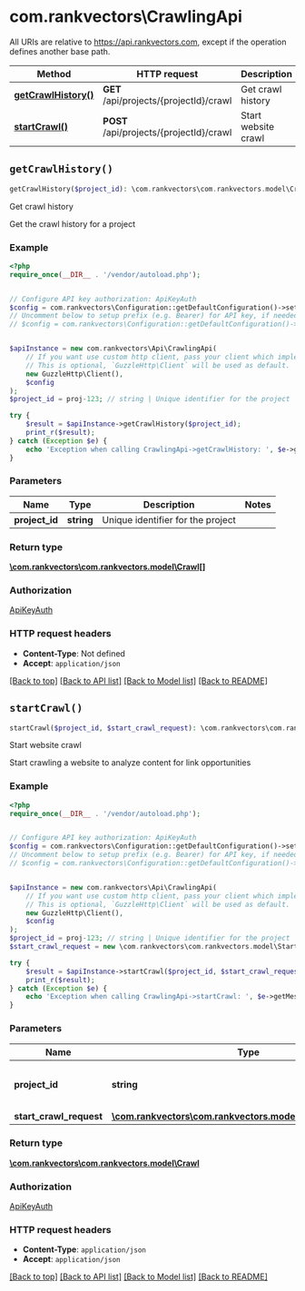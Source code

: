 # com.rankvectors\CrawlingApi

All URIs are relative to https://api.rankvectors.com, except if the operation defines another base path.

| Method | HTTP request | Description |
| ------------- | ------------- | ------------- |
| [**getCrawlHistory()**](CrawlingApi.md#getCrawlHistory) | **GET** /api/projects/{projectId}/crawl | Get crawl history |
| [**startCrawl()**](CrawlingApi.md#startCrawl) | **POST** /api/projects/{projectId}/crawl | Start website crawl |


## `getCrawlHistory()`

```php
getCrawlHistory($project_id): \com.rankvectors\com.rankvectors.model\Crawl[]
```

Get crawl history

Get the crawl history for a project

### Example

```php
<?php
require_once(__DIR__ . '/vendor/autoload.php');


// Configure API key authorization: ApiKeyAuth
$config = com.rankvectors\Configuration::getDefaultConfiguration()->setApiKey('Authorization', 'YOUR_API_KEY');
// Uncomment below to setup prefix (e.g. Bearer) for API key, if needed
// $config = com.rankvectors\Configuration::getDefaultConfiguration()->setApiKeyPrefix('Authorization', 'Bearer');


$apiInstance = new com.rankvectors\Api\CrawlingApi(
    // If you want use custom http client, pass your client which implements `GuzzleHttp\ClientInterface`.
    // This is optional, `GuzzleHttp\Client` will be used as default.
    new GuzzleHttp\Client(),
    $config
);
$project_id = proj-123; // string | Unique identifier for the project

try {
    $result = $apiInstance->getCrawlHistory($project_id);
    print_r($result);
} catch (Exception $e) {
    echo 'Exception when calling CrawlingApi->getCrawlHistory: ', $e->getMessage(), PHP_EOL;
}
```

### Parameters

| Name | Type | Description  | Notes |
| ------------- | ------------- | ------------- | ------------- |
| **project_id** | **string**| Unique identifier for the project | |

### Return type

[**\com.rankvectors\com.rankvectors.model\Crawl[]**](../Model/Crawl.md)

### Authorization

[ApiKeyAuth](../../README.md#ApiKeyAuth)

### HTTP request headers

- **Content-Type**: Not defined
- **Accept**: `application/json`

[[Back to top]](#) [[Back to API list]](../../README.md#endpoints)
[[Back to Model list]](../../README.md#models)
[[Back to README]](../../README.md)

## `startCrawl()`

```php
startCrawl($project_id, $start_crawl_request): \com.rankvectors\com.rankvectors.model\Crawl
```

Start website crawl

Start crawling a website to analyze content for link opportunities

### Example

```php
<?php
require_once(__DIR__ . '/vendor/autoload.php');


// Configure API key authorization: ApiKeyAuth
$config = com.rankvectors\Configuration::getDefaultConfiguration()->setApiKey('Authorization', 'YOUR_API_KEY');
// Uncomment below to setup prefix (e.g. Bearer) for API key, if needed
// $config = com.rankvectors\Configuration::getDefaultConfiguration()->setApiKeyPrefix('Authorization', 'Bearer');


$apiInstance = new com.rankvectors\Api\CrawlingApi(
    // If you want use custom http client, pass your client which implements `GuzzleHttp\ClientInterface`.
    // This is optional, `GuzzleHttp\Client` will be used as default.
    new GuzzleHttp\Client(),
    $config
);
$project_id = proj-123; // string | Unique identifier for the project
$start_crawl_request = new \com.rankvectors\com.rankvectors.model\StartCrawlRequest(); // \com.rankvectors\com.rankvectors.model\StartCrawlRequest

try {
    $result = $apiInstance->startCrawl($project_id, $start_crawl_request);
    print_r($result);
} catch (Exception $e) {
    echo 'Exception when calling CrawlingApi->startCrawl: ', $e->getMessage(), PHP_EOL;
}
```

### Parameters

| Name | Type | Description  | Notes |
| ------------- | ------------- | ------------- | ------------- |
| **project_id** | **string**| Unique identifier for the project | |
| **start_crawl_request** | [**\com.rankvectors\com.rankvectors.model\StartCrawlRequest**](../Model/StartCrawlRequest.md)|  | [optional] |

### Return type

[**\com.rankvectors\com.rankvectors.model\Crawl**](../Model/Crawl.md)

### Authorization

[ApiKeyAuth](../../README.md#ApiKeyAuth)

### HTTP request headers

- **Content-Type**: `application/json`
- **Accept**: `application/json`

[[Back to top]](#) [[Back to API list]](../../README.md#endpoints)
[[Back to Model list]](../../README.md#models)
[[Back to README]](../../README.md)
